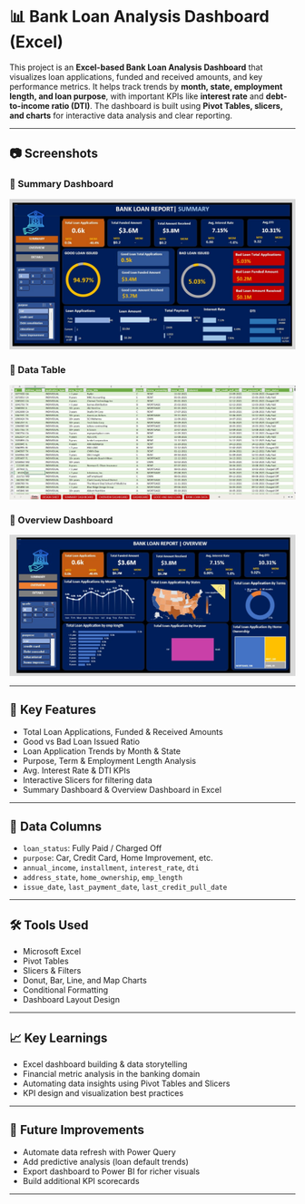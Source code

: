 # 📊 Bank Loan Analysis Dashboard (Excel)

This project is an **Excel-based Bank Loan Analysis Dashboard** that visualizes loan applications, funded and received amounts, and key performance metrics. It helps track trends by **month, state, employment length, and loan purpose**, with important KPIs like **interest rate** and **debt-to-income ratio (DTI)**. The dashboard is built using **Pivot Tables, slicers, and charts** for interactive data analysis and clear reporting.

---

## 📷 Screenshots

### 🔸 Summary Dashboard
![Summary Dashboard](Dashboard.jpg)

### 🔸 Data Table
![Data Table](DATA_TABLE.jpg)

### 🔸 Overview Dashboard
![Overview Dashboard](Overview.jpg)

---

## 🔑 Key Features

- Total Loan Applications, Funded & Received Amounts
- Good vs Bad Loan Issued Ratio
- Loan Application Trends by Month & State
- Purpose, Term & Employment Length Analysis
- Avg. Interest Rate & DTI KPIs
- Interactive Slicers for filtering data
- Summary Dashboard & Overview Dashboard in Excel

---

## 📂 Data Columns

- `loan_status`: Fully Paid / Charged Off
- `purpose`: Car, Credit Card, Home Improvement, etc.
- `annual_income`, `installment`, `interest_rate`, `dti`
- `address_state`, `home_ownership`, `emp_length`
- `issue_date`, `last_payment_date`, `last_credit_pull_date`

---

## 🛠 Tools Used

- Microsoft Excel
- Pivot Tables
- Slicers & Filters
- Donut, Bar, Line, and Map Charts
- Conditional Formatting
- Dashboard Layout Design

---

## 📈 Key Learnings

- Excel dashboard building & data storytelling
- Financial metric analysis in the banking domain
- Automating data insights using Pivot Tables and Slicers
- KPI design and visualization best practices

---

## 🚀 Future Improvements

- Automate data refresh with Power Query
- Add predictive analysis (loan default trends)
- Export dashboard to Power BI for richer visuals
- Build additional KPI scorecards

---
